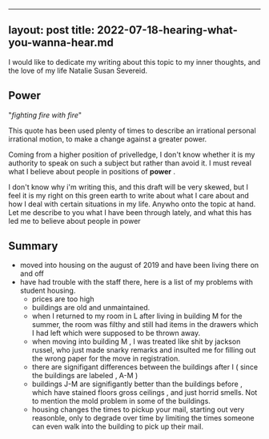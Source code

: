 
---
layout: post
title: 2022-07-18-hearing-what-you-wanna-hear.md
---

I would like to dedicate my writing about this topic to my inner thoughts, and the love of my life 
Natalie Susan Severeid.


Power
---

"*fighting fire with fire*"

This quote has been used plenty of times to describe an irrational personal irrational motion, to make a change
against a greater power.

Coming from a higher position of privelledge, I don't know whether it is my authority to speak on such a subject
but rather than avoid it. I must reveal what I believe about people in positions of **power** .

I don't know why i'm writing this, and this draft will be very skewed, but I feel it is my right on this green
earth to write about what I care about and how I deal with certain situations in my life. Anywho onto the topic 
at hand. Let me describe to you what I have been through lately, and what this has led me to believe about people
in power


Summary
---
- moved into housing on the august of 2019 and have been living there on and off 
- have had trouble with the staff there, here is a list of my problems with student housing. 
  - prices are too high 
  - buildings are old and unmaintained.
  - when I returned to my room in L after living in building M for the summer, the room was filthy
  and still had items in the drawers which I had left which were supposed to be thrown away. 
  - when moving into building M , I was treated like shit by jackson russel, who just made snarky 
  remarks and insulted me for filling out the wrong paper for the move in registration. 
  - there are signifigant differences between the buildings after I ( since the buildings are labeled , A-M )
  - buildings J-M are signifigantly better than the buildings before , which have stained floors 
  gross ceilings , and just horrid smells. Not to mention the mold problem in some of the buildings. 
  - housing changes the times to pickup your mail, starting out very reasonble, only to degrade over time 
  by limiting the times someone can even walk into the building to pick up their mail. 
 


